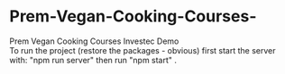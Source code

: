 # Prem-Vegan-Cooking-Courses-
Prem Vegan Cooking Courses Investec Demo  
To run the project (restore the packages - obvious) first start the server with: "npm run server" then run "npm start" . 
